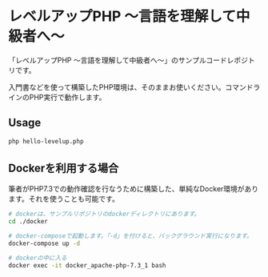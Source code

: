 # レベルアップPHP 〜言語を理解して中級者へ〜

「レベルアップPHP 〜言語を理解して中級者へ〜」のサンプルコードレポジトリです。

入門書などを使って構築したPHP環境は、そのままお使いください。コマンドラインのPHP実行で動作します。

## Usage

```sh
php hello-levelup.php
```

## Dockerを利用する場合

筆者がPHP7.3での動作確認を行なうために構築した、単純なDocker環境があります。それを使うことも可能です。

```sh
# dockerは、サンプルリポジトリのdockerディレクトリにあります。
cd ./docker

# docker-composeで起動します。「-d」を付けると、バックグラウンド実行になります。
docker-compose up -d

# dockerの中に入る
docker exec -it docker_apache-php-7.3_1 bash
```
